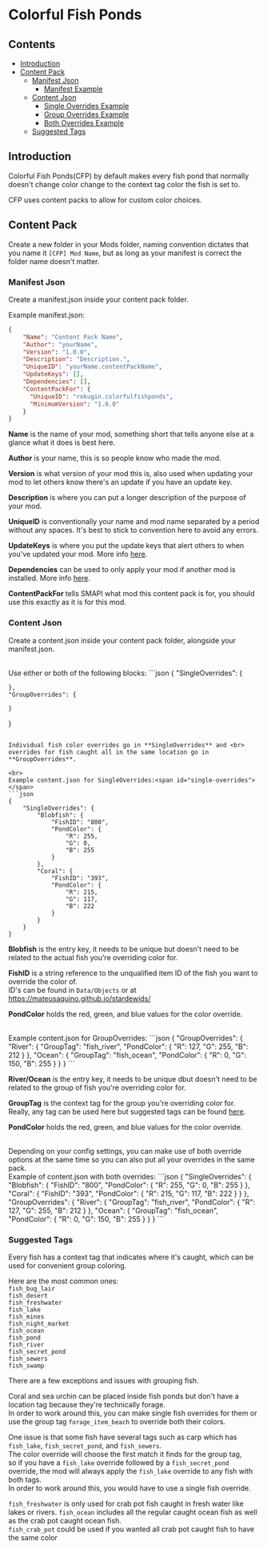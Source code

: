 # Colorful Fish Ponds


## Contents
* [Introduction](#introduction)
* [Content Pack](#content-pack)
  * [Manifest Json](#manifest-json)
    * [Manifest Example](#manifest-example)
  * [Content Json](#content-json)
    * [Single Overrides Example](#single-overrides)
    * [Group Overrides Example](#group-overrides)
    * [Both Overrides Example](#both-overrides)
  * [Suggested Tags](#suggested-tags)

## Introduction<span id="introduction"></span>
Colorful Fish Ponds(CFP) by default makes every fish pond that normally doesn't change color change to the context tag color the fish is set to.

CFP uses content packs to allow for custom color choices.

## Content Pack<span id="content-pack"></span>
Create a new folder in your Mods folder, naming convention dictates that you name it `[CFP] Mod Name`, but as long as your manifest is correct the folder name doesn't matter.

### Manifest Json<span id="manifest-json"></span>
Create a manifest.json inside your content pack folder.

Example manifest.json:<span id="manifest-example"></span>
```json
{
    "Name": "Content Pack Name",
    "Author": "yourName",
    "Version": "1.0.0",
    "Description": "Description.",
    "UniqueID": "yourName.contentPackName",
    "UpdateKeys": [],
    "Dependencies": [],
    "ContentPackFor": {
      "UniqueID": "rokugin.colorfulfishponds",
      "MinimumVersion": "1.0.0"
    }
}
```

**Name** is the name of your mod, something short that tells anyone else at a glance what it does is best here.

**Author** is your name, this is so people know who made the mod.

**Version** is what version of your mod this is, also used when updating your mod to let others know there's an update if you have an update key.

**Description** is where you can put a longer description of the purpose of your mod.

**UniqueID** is conventionally your name and mod name separated by a period without any spaces. It's best to stick to convention here to avoid any errors.

**UpdateKeys** is where you put the update keys that alert others to when you've updated your mod. More info [here](https://stardewvalleywiki.com/Modding:Modder_Guide/APIs/Update_checks).

**Dependencies** can be used to only apply your mod if another mod is installed. More info [here](https://stardewvalleywiki.com/Modding:Modder_Guide/APIs/Manifest#Dependencies).

**ContentPackFor** tells SMAPI what mod this content pack is for, you should use this exactly as it is for this mod.

### Content Json<span id="content-json"></span>
Create a content.json inside your content pack folder, alongside your manifest.json.

<br>
Use either or both of the following blocks:
```json
{
    "SingleOverrides": {
        
    },
    "GroupOverrides": {
    
    }
}
```

Individual fish color overrides go in **SingleOverrides** and <br>
overrides for fish caught all in the same location go in **GroupOverrides**.

<br>
Example content.json for SingleOverrides:<span id="single-overrides"></span>
```json
{
    "SingleOverrides": {
        "Blobfish": {
            "FishID": "800",
            "PondColor": {
                "R": 255,
                "G": 0,
                "B": 255
            }
        },
        "Coral": {
            "FishID": "393",
            "PondColor": {
                "R": 215,
                "G": 117,
                "B": 222
            }
        }
    }
}
```

**Blobfish** is the entry key, it needs to be unique but doesn't need to be related to the actual fish you're overriding color for.

**FishID** is a string reference to the unqualified item ID of the fish you want to override the color of.<br>
ID's can be found in `Data/Objects` or at https://mateusaquino.github.io/stardewids/

**PondColor** holds the red, green, and blue values for the color override.

<br>
Example content.json for GroupOverrides:<span id="group-overrides"></span>
```json
{
	"GroupOverrides": {
        "River": {
            "GroupTag": "fish_river",
            "PondColor": {
                "R": 127,
                "G": 255,
                "B": 212
            }
        },
        "Ocean": {
        	"GroupTag": "fish_ocean",
            "PondColor": {
            	"R": 0,
                "G": 150,
                "B": 255
        }
    }
}
```

**River/Ocean** is the entry key, it needs to be unique dbut doesn't need to be related to the group of fish you're overriding color for.

**GroupTag** is the context tag for the group you're overriding color for.<br>
Really, any tag can be used here but suggested tags can be found [here](#suggested-tags).

**PondColor** holds the red, green, and blue values for the color override.

<br>
Depending on your config settings, you can make use of both override options at the same time so you can also put all your overrides in the same pack.

<br>
Example of content.json with both overrides:<span id="both-overrides"></span>
```json
{
    "SingleOverrides": {
        "Blobfish": {
            "FishID": "800",
            "PondColor": {
                "R": 255,
                "G": 0,
                "B": 255
            }
        },
        "Coral": {
            "FishID": "393",
            "PondColor": {
                "R": 215,
                "G": 117,
                "B": 222
            }
        }
    },
	"GroupOverrides": {
        "River": {
            "GroupTag": "fish_river",
            "PondColor": {
                "R": 127,
                "G": 255,
                "B": 212
            }
        },
        "Ocean": {
        	"GroupTag": "fish_ocean",
            "PondColor": {
            	"R": 0,
                "G": 150,
                "B": 255
        }
    }
}
```

### Suggested Tags<span id="suggested-tags"></span>
Every fish has a context tag that indicates where it's caught, which can be used for convenient group coloring.

Here are the most common ones:<br>
`fish_bug_lair`<br>
`fish_desert`<br>
`fish_freshwater`<br>
`fish_lake`<br>
`fish_mines`<br>
`fish_night_market`<br>
`fish_ocean`<br>
`fish_pond`<br>
`fish_river`<br>
`fish_secret_pond`<br>
`fish_sewers`<br>
`fish_swamp`

There are a few exceptions and issues with grouping fish.

Coral and sea urchin can be placed inside fish ponds but don't have a location tag because they're technically forage.<br>
In order to work around this, you can make single fish overrides for them or use the group tag `forage_item_beach` to override both their colors.

One issue is that some fish have several tags such as carp which has `fish_lake`, `fish_secret_pond`, and `fish_sewers`.<br>
The color override will choose the first match it finds for the group tag,<br>
so if you have a `fish_lake` override followed by a `fish_secret_pond` override, the mod will always apply the `fish_lake` override to any fish with both tags.<br>
In order to work around this, you would have to use a single fish override.

`fish_freshwater` is only used for crab pot fish caught in fresh water like lakes or rivers. `fish_ocean` includes all the regular caught ocean fish as well as the crab pot caught ocean fish.<br>
`fish_crab_pot` could be used if you wanted all crab pot caught fish to have the same color